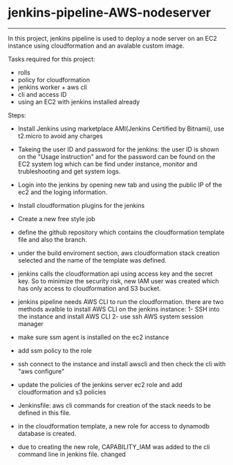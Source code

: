 # jenkins-pipeline-AWS-nodeserver
___

In this project, jenkins pipeline is used to deploy a node server on an EC2 instance using cloudformation and an avalable custom image.

Tasks required for this project:

 - rolls
 - policy for cloudformation
 - jenkins worker + aws cli
 - cli and access ID
 - using an EC2 with jenkins installed already
 
 Steps:
 - Install Jenkins using marketplace AMI(Jenkins Certified by Bitnami), use t2.micro to avoid any charges
 - Takeing the user ID and password for the jenkins: the user ID is shown on the "Usage instruction" and for the password can be found on the EC2 system log which can be find under instance, monitor and trubleshooting and get system logs.
 - Login into the jenkins by opening new tab and using the public IP of the ec2 and the loging information.
 - Install cloudformation plugins for the jenkins
 - Create a new free style job
 - define the github repository which contains the cloudformation template file and also the branch.
 - under the build enviroment section, aws cloudformation stack creation selected and the name of the template was defined.
 - jenkins calls the cloudformation api using access key and the secret key. So to minimize the security risk, new IAM user was created which has only access to cloudformation and S3 bucket. 
 - jenkins pipeline needs AWS CLI to run the cloudformation. there are two methods avalble to install AWS CLI on the jenkins instance:
   1- SSH into the instance and install AWS CLI
   2- use ssh AWS system session manager 
   
 - make sure ssm agent is installed on the ec2 instance
 - add ssm policy to the role
 
 - ssh connect to the instance and install awscli and then check the cli with "aws configure"
 - update the policies of the jenkins server ec2 role and add cloudformation and s3 policies
 - Jenkinsfile: aws cli commands for creation of the stack needs to be defined in this file.
 - in the cloudformation template, a new role for access to dynamodb database is created. 
 - due to creating the new role, CAPABILITY_IAM was added to the cli command line in jenkins file.
 changed
 
 

